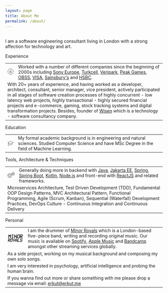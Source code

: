 ```yaml
---
layout: page
title: About Me
permalink: /about/
---
```

<br/>I am a software engineering consultant living in London with a strong affection for technology and art.
<div class="erkHeader">Experience</div>
<table class="erkTable">
    <tbody> 
      <tr>
         <td><img src="/static/img/experience.jpg" width="50px"/></td>
         <td>Worked with a number of different companies since the beginning of 2000s including <a href="https://www.sony.co.uk/" target="_blank">Sony Europe</a>, <a href="https://www.turkcell.com/" target="_blank">Turkcell</a>, <a href="https://www.veripark.com/" target="_blank">Veripark</a>, <a href="https://www.peak.com/" target="_blank">Peak Games</a>, <a href="https://www.obss.co/" target="_blank">OBSS</a>, <a href="https://www.visa.com/" target="_blank">VISA</a>, <a href="https://www.sainsburys.co.uk/" target="_blank">Sainsbury's</a> and <a href="https://www.hsbc.co.uk/" target="_blank">HSBC</a>. 
         </td>
      </tr>
       <tr>
          <td colspan="2">
            With 20+ years of experience, and having worked as a developer, architect, consultant, senior manager, vice president, actively participated in all stages of software creation processes of highly concurrent - low latency web projects, highly transactional - highly secured financial projects and e-commerce, gaming, stock tracking systems and digital transformation projects.
            Besides, founder of <a href="http://www.wisen.tech/" target="_blank">Wisen</a> which is a technology - software consultancy company.
          </td>
       </tr>
    </tbody>
</table>
<div class="erkHeader">Education</div>
<table class="erkTable">
    <tbody> 
      <tr>
         <td><img src="/static/img/education.png" width="50px"/></td>
         <td>My formal academic background is in engineering and natural sciences. Studied Computer Science and have MSc Degree in the field of Machine Learning.</td>
      </tr>  
    </tbody>
 </table>
  <div class="erkHeader">Tools, Architecture & Techniques </div>
  <table class="erkTable">
     <tbody> 
       <tr>
       <td><img src="/static/img/gears.png" width="50px"/></td>
       <td>
       Generally doing more in backend with <a href="http://www.oracle.com/technetwork/java/index.html" target="_blank">Java</a>, <a href="https://jakarta.ee/" target="_blank">Jakarta EE</a>, <a href="https://spring.io/" target="_blank">Spring, Spring Boot</a>, <a href="https://kotlinlang.org/" target="_blank">Kotlin</a>, <a href="https://nodejs.org/" target="_blank">Node.js</a> and front-end with <a href="https://reactjs.org/" target="_blank">ReactJS</a> and related frameworks.
       </td>
      </tr>  
      <tr>
        <td colspan="2">Microservices Architecture, Test Driven Development (TDD), Fundamental OOP Design Patterns, MVC Architectural Pattern, Functional Programming, Agile (Scrum, Kanban), Sequential (Waterfall) Development Practices, DevOps Culture - Continuous Integration and Continuous Delivery</td>
      </tr>  
    </tbody>
 </table>       
 <div class="erkHeader">Personal</div>
 <table class="erkTable">
    <tbody> 
      <tr>
         <td><img src="/static/img/minor.png"/></td>
         <td>I am the drummer of <a href='https://www.minorroyals.com/' target="_blank">Minor Royals</a> which is a London-based five-piece band, writing and recording original music.
            Our music is available on <a href='https://open.spotify.com/artist/2Zp22W2Qoa1ulHsp5QoGtg' target="_blank">Spotify</a>, <a href='https://music.apple.com/gb/artist/minor-royals/1498464032' target="_blank">Apple Music</a> and <a href='https://minorroyals.bandcamp.com/releases' target="_blank">Bandcamp</a> amongst other streaming services globally.
         </td>
      </tr>
      <tr>
         <td colspan="2">As a side project, working on my musical background and composing my own solo songs.</td>
      </tr>
      <tr>
         <td colspan="2">I am very interested in psychology, artificial intelligence and probing the human brain.</td>
      </tr>
      <tr>
         <td colspan="2">If you wanna find out more or share something with me please drop a message via email: <a href="erkut@erkut.me">erkut@erkut.me</a></td>
      </tr>      
    </tbody>
 </table>